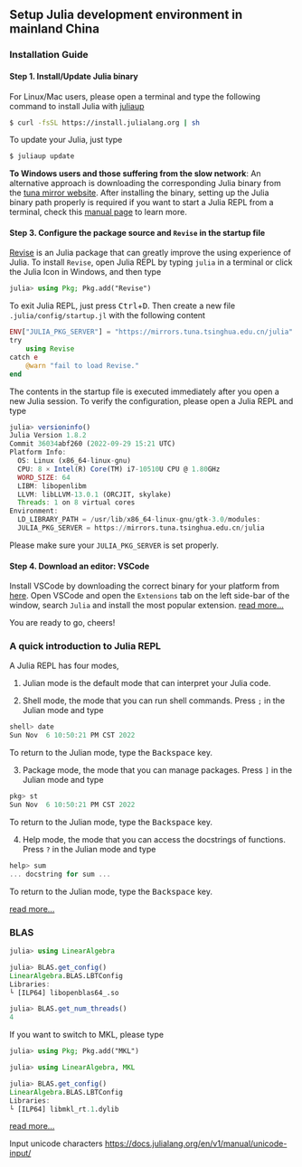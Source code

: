 ## Setup Julia development environment in mainland China

### Installation Guide

#### Step 1. Install/Update Julia binary
For Linux/Mac users, please open a terminal and type the following command to install Julia with [juliaup](https://github.com/JuliaLang/juliaup)

```bash
$ curl -fsSL https://install.julialang.org | sh
```

To update your Julia, just type
```bash
$ juliaup update
```

**To Windows users and those suffering from the slow network**: An alternative approach is downloading the corresponding Julia binary from the [tuna mirror website](https://mirrors.tuna.tsinghua.edu.cn/help/julia-releases/).
After installing the binary, setting up the Julia binary path properly is required if you want to start a Julia REPL from a terminal, check this [manual page](https://julialang.org/downloads/platform/) to learn more.

#### Step 3. Configure the package source and `Revise` in the startup file
[Revise](https://github.com/timholy/Revise.jl) is an Julia package that can greatly improve the using experience of Julia. To install `Revise`, open Julia REPL by typing `julia` in a terminal or click the Julia Icon in Windows, and then type
```julia
julia> using Pkg; Pkg.add("Revise")
```
To exit Julia REPL, just press <kbd>Ctrl</kbd>+<kbd>D</kbd>.
Then create a new file `.julia/config/startup.jl` with the following content

```julia
ENV["JULIA_PKG_SERVER"] = "https://mirrors.tuna.tsinghua.edu.cn/julia"
try
    using Revise
catch e
    @warn "fail to load Revise."
end
```

The contents in the startup file is executed immediately after you open a new Julia session.
To verify the configuration, please open a Julia REPL and type
```julia
julia> versioninfo()
Julia Version 1.8.2
Commit 36034abf260 (2022-09-29 15:21 UTC)
Platform Info:
  OS: Linux (x86_64-linux-gnu)
  CPU: 8 × Intel(R) Core(TM) i7-10510U CPU @ 1.80GHz
  WORD_SIZE: 64
  LIBM: libopenlibm
  LLVM: libLLVM-13.0.1 (ORCJIT, skylake)
  Threads: 1 on 8 virtual cores
Environment:
  LD_LIBRARY_PATH = /usr/lib/x86_64-linux-gnu/gtk-3.0/modules:
  JULIA_PKG_SERVER = https://mirrors.tuna.tsinghua.edu.cn/julia
```
Please make sure your `JULIA_PKG_SERVER` is set properly.

#### Step 4. Download an editor: VSCode

Install VSCode by downloading the correct binary for your platform from [here](https://code.visualstudio.com/download).
Open VSCode and open the `Extensions` tab on the left side-bar of the window, search `Julia` and install the most popular extension.
[read more...](https://github.com/julia-vscode/julia-vscode)

You are ready to go, cheers!

### A quick introduction to Julia REPL

A Julia REPL has four modes,

1. Julian mode is the default mode that can interpret your Julia code.

2. Shell mode, the mode that you can run shell commands. Press `;` in the Julian mode and type
```julia
shell> date
Sun Nov  6 10:50:21 PM CST 2022
```
To return to the Julian mode, type the <kbd>Backspace</kbd> key.

3. Package mode, the mode that you can manage packages. Press `]` in the Julian mode and type
```julia
pkg> st
Sun Nov  6 10:50:21 PM CST 2022
```
To return to the Julian mode, type the <kbd>Backspace</kbd> key.

4. Help mode, the mode that you can access the docstrings of functions. Press `?` in the Julian mode and type
```julia
help> sum
... docstring for sum ...
```
To return to the Julian mode, type the <kbd>Backspace</kbd> key.

[read more...](https://docs.julialang.org/en/v1/stdlib/REPL/)


### BLAS
```julia
julia> using LinearAlgebra

julia> BLAS.get_config()
LinearAlgebra.BLAS.LBTConfig
Libraries: 
└ [ILP64] libopenblas64_.so

julia> BLAS.get_num_threads()
4
```

If you want to switch to MKL, please type
```julia
julia> using Pkg; Pkg.add("MKL")

julia> using LinearAlgebra, MKL

julia> BLAS.get_config()
LinearAlgebra.BLAS.LBTConfig
Libraries: 
└ [ILP64] libmkl_rt.1.dylib
```

[read more...](https://github.com/JuliaLinearAlgebra/MKL.jl)

Input unicode characters
https://docs.julialang.org/en/v1/manual/unicode-input/
